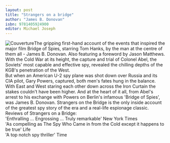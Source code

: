 ```yaml
---
layout: post
title: "Strangers on a bridge"
author: "James B. Donovan"
isbn: 9781405924900
editor: Michael Joseph
---
```


![Couverture](/img/9781405924900.jpg)The gripping first-hand account of the events that inspired the major film Bridge of Spies, starring Tom Hanks, by the man at the centre of them all - James B. Donovan. Also featuring a foreword by Jason Matthews.
With the Cold War at its height, the capture and trial of Colonel Abel, the Soviets' most capable and effective spy, revealed the chilling depths of the KGB's penetration of the West.  
But when an American U-2 spy plane was shot down over Russia and its CIA pilot, Gary Powers, captured, both men's fates hung in the balance.
With East and West staring each other down across the Iron Curtain the stakes couldn't have been higher. And at the heart of it all, from Abel's arrest to his exchange with Powers on Berlin's infamous 'Bridge of Spies', was James B. Donovan.
Strangers on the Bridge is the only inside account of the greatest spy story of the era and a real-life espionage classic.  
Reviews of Strangers on a Bridge:  
'Enthralling ... Engrossing ... Truly remarkable' New York Times  
'As compelling as The Spy Who Came in from the Cold except it happens to be true' Life  
'A top notch spy thriller' Time